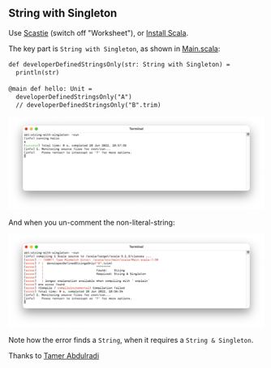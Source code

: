 ## String with Singleton

Use [Scastie](https://scastie.scala-lang.org/) (switch off "Worksheet"), or [Install Scala](https://docs.scala-lang.org/getting-started/).

The key part is `String with Singleton`, as shown in [Main.scala](./src/main/scala/Main.scala):

	def developerDefinedStringsOnly(str: String with Singleton) =
	  println(str)

	@main def hello: Unit =
	  developerDefinedStringsOnly("A")
	  // developerDefinedStringsOnly("B".trim)

![Screenshot of the above code compiling, and showing the output "A"](./screenshot-1.png)

And when you un-comment the non-literal-string:

![Screenshot of the code error, as it cannot compile](./screenshot-2.png)

Note how the error finds a `String`, when it requires a `String & Singleton`.

Thanks to [Tamer Abdulradi](https://twitter.com/tabdulradi)